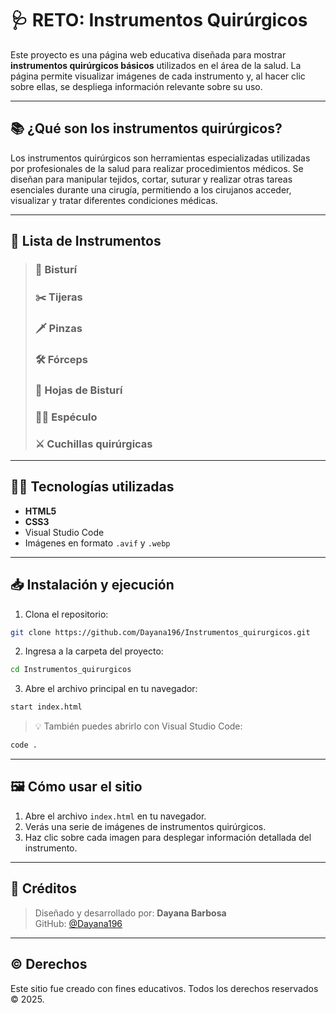 # 🩺 RETO: Instrumentos Quirúrgicos

Este proyecto es una página web educativa diseñada para mostrar **instrumentos quirúrgicos básicos** utilizados en el área de la salud. La página permite visualizar imágenes de cada instrumento y, al hacer clic sobre ellas, se despliega información relevante sobre su uso.

---

## 📚 ¿Qué son los instrumentos quirúrgicos?

Los instrumentos quirúrgicos son herramientas especializadas utilizadas por profesionales de la salud para realizar procedimientos médicos. Se diseñan para manipular tejidos, cortar, suturar y realizar otras tareas esenciales durante una cirugía, permitiendo a los cirujanos acceder, visualizar y tratar diferentes condiciones médicas.

---

## 🧰 Lista de Instrumentos

> ### 🔪 Bisturí  
> ### ✂️ Tijeras  
> ### 🗡️ Pinzas  
> ### 🛠️ Fórceps  
> ### 💉 Hojas de Bisturí  
> ### ⛓️‍💥 Espéculo  
> ### ⚔️ Cuchillas quirúrgicas  

---

## 👩‍💻 Tecnologías utilizadas

- **HTML5**
- **CSS3**
- Visual Studio Code
- Imágenes en formato `.avif` y `.webp`

---

## 📥 Instalación y ejecución

1. Clona el repositorio:

```bash
git clone https://github.com/Dayana196/Instrumentos_quirurgicos.git
```

2. Ingresa a la carpeta del proyecto:

```bash
cd Instrumentos_quirurgicos
```

3. Abre el archivo principal en tu navegador:

```bash
start index.html
```

> 💡 También puedes abrirlo con Visual Studio Code:
```bash
code .
```

---

## 🖼️ Cómo usar el sitio

1. Abre el archivo `index.html` en tu navegador.
2. Verás una serie de imágenes de instrumentos quirúrgicos.
3. Haz clic sobre cada imagen para desplegar información detallada del instrumento.

---



## 📌 Créditos

> Diseñado y desarrollado por: **Dayana Barbosa**  
> GitHub: [@Dayana196](https://github.com/Dayana196)

---

## © Derechos

Este sitio fue creado con fines educativos. Todos los derechos reservados © 2025.
